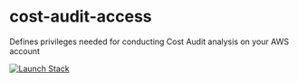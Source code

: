 # cost-audit-access
Defines privileges needed for conducting Cost Audit analysis on your AWS account


[![Launch Stack](https://s3.amazonaws.com/cloudformation-examples/cloudformation-launch-stack.png)](https://console.aws.amazon.com/cloudformation/home#/stacks/new?stackName=CostAuditResources&templateURL=https://cloudpouch-audit-access-public.s3.eu-central-1.amazonaws.com/audit.yml)
